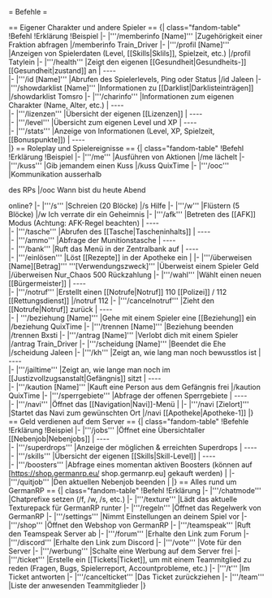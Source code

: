 = Befehle =

== Eigener Charakter und andere Spieler ==
{| class="fandom-table"
!Befehl
!Erklärung
!Beispiel
|-
|'''/memberinfo [Name]'''
|Zugehörigkeit einer
Fraktion abfragen
|/memberinfo Train_Driver
|-
|'''/profil [Name]'''
|Anzeigen von Spielerdaten
(Level, [[Skills|Sklils]], Spielzeit, etc.)
|/profil Tatylein
|-
|'''/health'''
|Zeigt den eigenen [[Gesundheit|Gesundheits-]]
[[Gesundheit|zustand]] an
|
----<br />
|-
|'''/id [Name]'''
|Abrufen des Spielerlevels,
Ping oder Status
|/id Jaleen
|-
|'''/showdarklist [Name]'''
|Informationen zu [[Darklist|Darklisteinträgen]]
|/showdarklist Tomsro
|-
|'''/charinfo'''
|Informationen zum eigenen Charakter
(Name, Alter, etc.)
|
----<br />
|-
|'''/lizenzen'''
|Übersicht der eigenen [[Lizenzen]]
|
----<br />
|-
|'''/level'''
|Übersicht zum eigenen Level
und XP
|
----<br />
|-
|'''/stats'''
|Anzeige von Informationen 
(Level, XP, Spielzeit, [[Bonuspunkte]])
|
----<br />
|}
== Roleplay und Spielereignisse ==
{| class="fandom-table"
!Befehl
!Erklärung
!Beispiel
|-
|'''/me'''
|Ausführen von Aktionen
|/me lächelt
|-
|'''/kuss'''
|Gib jemandem einen Kuss
|/kuss QuixTime
|-
|'''/ooc'''
|Kommunikation ausserhalb

des RPs
|/ooc Wann bist du heute Abend

online?
|-
|'''/s'''
|Schreien (20 Blöcke)
|/s Hilfe
|-
|'''/w'''
|Flüstern (5 Blöcke)
|/w Ich verrate dir ein Geheimnis
|-
|'''/afk'''
|Betreten des [[AFK]] Modus
(Achtung: AFK-Regel beachten)
|
----<br />
|-
|'''/tasche'''
|Abrufen des [[Tasche|Tascheninhalts]]
|
----<br />
|-
|'''/ammo'''
|Abfrage der Munitionstasche
|
----<br />
|-
|'''/bank'''
|Ruft das Menü in der Zentralbank auf
|
----<br />
|-
|'''/einlösen'''
|Löst [[Rezepte]] in der Apotheke ein
|
|-
|'''/überweisen [Name][Betrag]'''
'''[Verwendungszweck]'''
|Überweist einem Spieler Geld 
|/überweisen Nur_Chaos 500 
Rückzahlung
|-
|'''/wahl'''
|Wählt einen neuen [[Bürgermeister]]
|
----<br />
|-
|'''/notruf'''
|Erstellt einen [[Notrufe|Notruf]]
110 [[Polizei]] / 112 [[Rettungsdienst]]
|/notruf 112 
|-
|'''/cancelnotruf'''
|Zieht den [[Notrufe|Notruf]] zurück
|
----<br />
|-
| '''/beziehung [Name]'''
|Gehe mit einem Spieler eine
[[Beziehung]] ein
|/beziehung QuixTime
|-
|'''/trennen [Name]'''
|Beziehung beenden
|/trennen Bxsti
|-
|'''/antrag [Name]'''
|Verlobt dich mit einem Spieler
|/antrag Train_Driver
|-
|'''/scheidung [Name]'''
|Beendet die Ehe
|/scheidung Jaleen
|-
|'''/kh'''
|Zeigt an, wie lang man noch bewusstlos ist
|
----<br />
|-
|'''/jailtime'''
|Zeigt an, wie lange man noch im 
[[Justizvollzugsanstalt|Gefängnis]] sitzt
|
----<br />
|-
|'''/kaution [Name]'''
|Kauft eine Person aus dem Gefängnis frei
|/kaution QuixTime
|-
|'''/sperrgebiete'''
|Abfrage der offenen Sperrgebiete
|
----<br />
|-
|'''/navi'''
|Öffnet das [[Navigation|Navi]]-Menü
|
|-
|'''/navi [Zielort]'''
|Startet das Navi zum gewünschten Ort
|/navi [[Apotheke|Apotheke-1]]
|}
== Geld verdienen auf dem Server ==
{| class="fandom-table"
!Befehle
!Erklärung
!Beispiel
|-
|'''/jobs'''
|Öffnet eine Übersichtaller [[Nebenjob|Nebenjobs]]
|
----<br />
|-
|'''/superdrops'''
|Anzeige der möglichen & erreichten Superdrops
|
----<br />
|-
|'''/skills'''
|Übersicht der eigenen [[Skills|Skill-Level]]
|
----<br />
|-
|'''/boosters'''
|Abfrage eines momentan aktiven 
Boosters (können auf [https://shop.germanrp.eu/ shop.germanrp.eu] gekauft werden)
|
|-
|'''/quitjob'''
|Den aktuellen Nebenjob beenden
|
|}
== Alles rund um GermanRP ==
{| class="fandom-table"
!Befehl
!Erklärung
|-
|'''/chatmode'''
|Chatprefixe setzen (/f, /w, /s, etc.)
|-
|'''/texture'''
|Lädt das aktuelle Texturepack für GermanRP
runter
|-
|'''/regeln'''
|Öffnet das Regelwerk von GermanRP
|-
|'''/settings'''
|Nimmt Einstellungen an deinem Spiel vor
|-
|'''/shop'''
|Öffnet den Webshop von GermanRP
|-
|'''/teamspeak'''
|Ruft den Teamspeak Server ab
|-
|'''/forum'''
|Erhalte den Link zum Forum
|-
|'''/discord'''
|Erhalte den Link zum Discord
|-
|'''/vote'''
|Vote für den Server
|-
|'''/werbung'''
|Schalte eine Werbung auf dem Server frei
|-
|'''/ticket'''
|Erstelle ein [[Tickets|Ticket]], um mit einem Teammitglied zu reden
(Fragen, Bugs, Spielerreport, Accountprobleme, etc.)
|-
|'''/t'''
|Im Ticket antworten
|-
|'''/cancelticket'''
|Das Ticket zurückziehen
|-
|'''/team'''
|Liste der anwesenden Teammitglieder
|}
